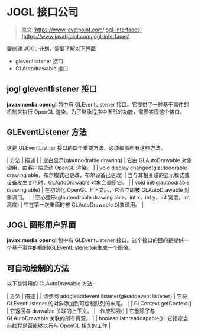 # JOGL 接口公司

> 原文:[https://www.javatpoint.com/jogl-interfaces](https://www.javatpoint.com/jogl-interfaces)

要创建 JOGL 计划，需要了解以下界面

*   gleventlistener 接口
*   GLAutodrawable 接口

## jogl gleventlistener 接口

**javax.media.opengl** 包中有 GLEventListener 接口。它提供了一种基于事件的机制来执行 OpenGL 渲染。为了继承程序中图形的功能，需要实现这个接口。

## GLEventListener 方法

这是 GLEventListner 接口的四个重要方法。必须覆盖所有这些方法。

| 方法 | 描述 |
| 空白显示(glautoodrable drawing) | 它由 GLAutoDrawable 对象调用，由客户端启动 OpenGL 渲染。 |
| void display changed(glautoodrable drawing able，布尔模式已更改，布尔设备已更改) | 当与其相关联的显示模式或设备发生变化时，GLAutoDrawable 对象会调用它。 |
| void init(glautoodrable drawing able) | 在初始化 OpenGL 上下文后，它会立即被 GLAutoDrawable 对象调用。 |
| 空心整形(glautoodrable drawing able，int x，int y，int 宽度，int 高度) | 它在第一次重画时被 GLAutoDrawable 对象调用。 |

## JOGL 图形用户界面

**javax.media.opengl** 包中有 GLEventListener 接口。这个接口的目的是提供一个基于事件的机制(GLEventListener)来生成一个图像。

## 可自动绘制的方法

以下是常用的 GLAutoDrawable 方法:-

| 方法 | 描述 |
| 请参阅 addgleaddevent listener(gleaddevent listener) | 它将 GLEventListener 的对象添加到可绘制队列的末尾。 |
| GLContext getContext() | 它返回与 drawable 关联的上下文。 |
| 作废销毁() | 它删除了与 GLAutoDrawable 关联的所有资源。 |
| boolean isthreadcapable() | 它指定当前线程是否能够执行与 OpenGL 相关的工作 |